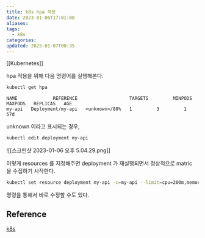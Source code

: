 ```yaml
---
title: k8s hpa 적용
date: 2023-01-06T17:01:00
aliases: 
tags:
  - k8s
categories: 
updated: 2025-01-07T00:35
---
```


[[Kubernetes]]

hpa 적용을 위해 다음 명령어를 실행해본다.

```bash
kubectl get hpa
```

```text
NAME             REFERENCE                   TARGETS         MINPODS   MAXPODS   REPLICAS   AGE
my-api   Deployment/my-api   <unknown>/80%   1         3         1          57d
```

unknown 이라고 표시되는 경우,

```bash
kubectl edit deployment my-api
```


![[스크린샷 2023-01-06 오후 5.04.29.png]]

이렇게 resources 를 지정해주면 deployment 가 재실행되면서 정상적으로 matric 을 수집하기 시작한다.

```bash
kubectl set resource deployment my-api -c=my-api --limit=cpu=200m,memory=512Mi
```

명령을 통해서 바로 수정할 수도 있다.

## Reference

[k8s](https://kubernetes.io/ko/docs/tasks/run-application/horizontal-pod-autoscale-walkthrough/)